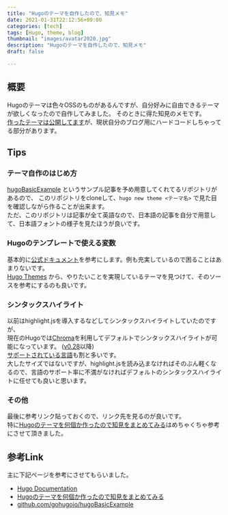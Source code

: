 ```yaml
---
title: "Hugoのテーマを自作したので、知見メモ"
date: 2021-01-31T22:12:56+09:00
categories: [tech]
tags: [Hugo, theme, blog]
thumbnail: "images/avatar2020.jpg"
description: "Hugoのテーマを自作したので、知見メモ"
draft: false

---
```


## 概要

Hugoのテーマは色々OSSのものがあるんですが、自分好みに自由できるテーマが欲しくなったので自作してみました。
そのときに得た知見のメモです。  
[作ったテーマは公開してます](https://github.com/tkancf/ggdg)が、現状自分のブログ用にハードコードしちゃってる部分があります。

## Tips

### テーマ自作のはじめ方

[hugoBasicExample](https://github.com/gohugoio/hugoBasicExample) というサンプル記事を予め用意してくれてるリポジトリがあるので、
このリポジトリをcloneして、`hugo new theme <テーマ名>` で見た目を確認しながら作ることが出来ます。  
ただ、このリポジトリは記事が全て英語なので、日本語の記事を自分で用意して、日本語フォントの様子を見たほうが良いです。

### Hugoのテンプレートで使える変数

基本的に[公式ドキュメント](https://gohugo.io/documentation/)を参考にします。例も充実しているので困ることはあまりないです。  
[Hugo Themes](https://themes.gohugo.io/) から、やりたいことを実現しているテーマを見つけて、そのソースを参考にするのも良いです。

### シンタックスハイライト

以前はhighlight.jsを導入するなどしてシンタックスハイライトしていたのですが、  
現在のHugoでは[Chroma](https://github.com/alecthomas/chroma)を利用してデフォルトでシンタックスハイライトが可能になっています。 ([v0.28](https://github.com/gohugoio/hugo/releases/tag/v0.28)以降)  
[サポートされている言語](https://github.com/alecthomas/chroma#supported-languages)も割と多いです。  
大したサイズではないですが、highlight.jsを読み込まなければそのぶん軽くなるので、言語のサポート率に不満がなければデフォルトのシンタックスハイライトに任せても良いと思います。

### その他

最後に参考リンク貼っておくので、リンク先を見るのが良いです。  
特に[Hugoのテーマを何個か作ったので知見をまとめてみる](https://blog.unresolved.xyz/how-to-make-of-hugo-theme)はめちゃくちゃ参考にさせて頂きました。  

## 参考Link

主に下記ページを参考にさせてもらいました。

- [Hugo Documentation](https://gohugo.io/documentation/)
- [Hugoのテーマを何個か作ったので知見をまとめてみる](https://blog.unresolved.xyz/how-to-make-of-hugo-theme)
- [github.com/gohugoio/hugoBasicExample](https://github.com/gohugoio/hugoBasicExample)
